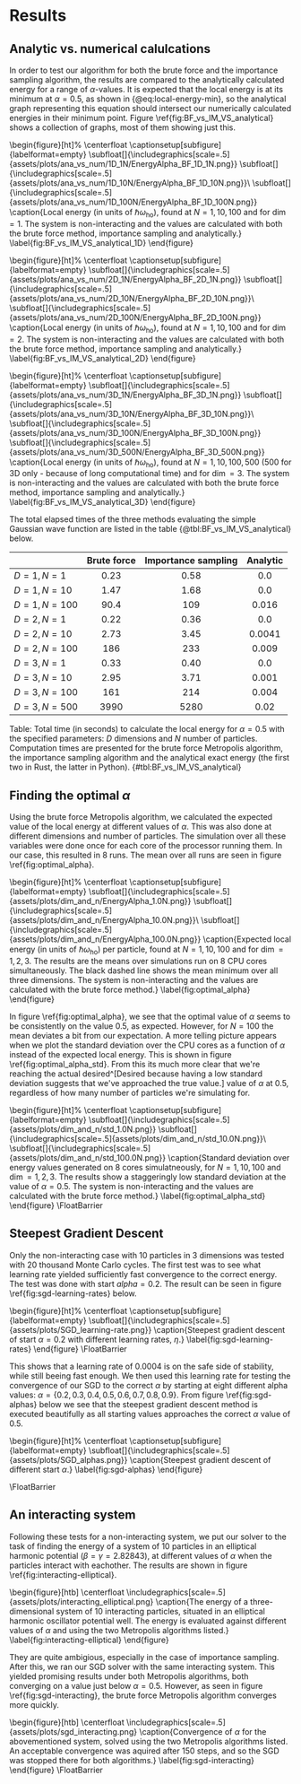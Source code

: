 # Results

## Analytic vs. numerical calulcations

In order to test our algorithm for both the brute force and the importance sampling algorithm, the results are compared to the analytically calculated energy for a range of $\alpha$-values. It is expected that the local energy is at its minimum at $\alpha  = 0.5$, as shown in {@eq:local-energy-min}, so the analytical graph representing this equation should intersect our numerically calculated energies in their minimum point. Figure \ref{fig:BF_vs_IM_VS_analytical} shows a collection of graphs, most of them showing just this.

\begin{figure}[ht]%
  \centerfloat
  \captionsetup[subfigure]{labelformat=empty}
   \subfloat[]{\includegraphics[scale=.5]{assets/plots/ana_vs_num/1D_1N/EnergyAlpha_BF_1D_1N.png}}
  \subfloat[]{\includegraphics[scale=.5]{assets/plots/ana_vs_num/1D_10N/EnergyAlpha_BF_1D_10N.png}}\\
  \subfloat[]{\includegraphics[scale=.5]{assets/plots/ana_vs_num/1D_100N/EnergyAlpha_BF_1D_100N.png}}
  \caption{Local energy (in units of $\hbar\omega_\text{ho}$), found at $N=1,10,100$  and for $\dim= 1$. The system is non-interacting and the values are calculated with both the brute force method, importance sampling and analytically.}
  \label{fig:BF_vs_IM_VS_analytical_1D}
\end{figure}


\begin{figure}[ht]%
  \centerfloat
  \captionsetup[subfigure]{labelformat=empty}
  \subfloat[]{\includegraphics[scale=.5]{assets/plots/ana_vs_num/2D_1N/EnergyAlpha_BF_2D_1N.png}}
  \subfloat[]{\includegraphics[scale=.5]{assets/plots/ana_vs_num/2D_10N/EnergyAlpha_BF_2D_10N.png}}\\
  \subfloat[]{\includegraphics[scale=.5]{assets/plots/ana_vs_num/2D_100N/EnergyAlpha_BF_2D_100N.png}}
  \caption{Local energy (in units of $\hbar\omega_\text{ho}$), found at $N=1,10,100$  and for $\dim= 2$. The system is non-interacting and the values are calculated with both the brute force method, importance sampling and analytically.}
  \label{fig:BF_vs_IM_VS_analytical_2D}
\end{figure}

\begin{figure}[ht]%
  \centerfloat
  \captionsetup[subfigure]{labelformat=empty}
  \subfloat[]{\includegraphics[scale=.5]{assets/plots/ana_vs_num/3D_1N/EnergyAlpha_BF_3D_1N.png}}
  \subfloat[]{\includegraphics[scale=.5]{assets/plots/ana_vs_num/3D_10N/EnergyAlpha_BF_3D_10N.png}}\\
  \subfloat[]{\includegraphics[scale=.5]{assets/plots/ana_vs_num/3D_100N/EnergyAlpha_BF_3D_100N.png}}
  \subfloat[]{\includegraphics[scale=.5]{assets/plots/ana_vs_num/3D_500N/EnergyAlpha_BF_3D_500N.png}}
  \caption{Local energy (in units of $\hbar\omega_\text{ho}$), found at $N=1,10,100, 500$ (500 for 3D only - because of long computational time)  and for $\dim= 3$. The system is non-interacting and the values are calculated with both the brute force method, importance sampling and analytically.}
  \label{fig:BF_vs_IM_VS_analytical_3D}
\end{figure}


The total elapsed times of the three methods evaluating the simple Gaussian wave function are listed in the table {@tbl:BF_vs_IM_VS_analytical} below. 

|  | **Brute force** | **Importance sampling** | **Analytic** |
|:-| :---------: | :-----------------: | :------: |
| $D=1, N=1$ | $0.23$ | $0.58$ | $0.0$ |
| $D=1, N=10$ | $1.47$ | $1.68$ | $0.0$ |
| $D=1, N=100$ | $90.4$ | $109$ | $0.016$ |
| $D=2, N=1$ | $0.22$ | $0.36$ | $0.0$ |
| $D=2, N=10$ | $2.73$ | $3.45$ | $0.0041$ |
| $D=2, N=100$ | $186$ | $233$ | $0.009$ |
| $D=3, N=1$ | $0.33$ | $0.40$ | $0.0$ |
| $D=3, N=10$ | $2.95$ | $3.71$ | $0.001$ |
| $D=3, N=100$ | $161$ | $214$ | $0.004$ |
| $D=3, N=500$ | $3990$ | $5280$ | $0.02$ |

Table: Total time (in seconds) to calculate the local energy for $\alpha = 0.5$ with the specified parameters: $D$ dimensions and $N$ number of particles. Computation times are presented for the brute force Metropolis algorithm, the importance sampling algorithm and the analytical exact energy (the first two in Rust, the latter in Python). {#tbl:BF_vs_IM_VS_analytical}

## Finding the optimal $\alpha$

Using the brute force Metropolis algorithm, we calculated the expected value of the local energy at different values of $\alpha$. This was also done at different dimensions and number of particles. The simulation over all these variables were done once for each core of the processor running them. In our case, this resulted in 8 runs. The mean over all runs are seen in figure \ref{fig:optimal_alpha}.

\begin{figure}[ht]%
  \centerfloat
  \captionsetup[subfigure]{labelformat=empty}
  \subfloat[]{\includegraphics[scale=.5]{assets/plots/dim_and_n/EnergyAlpha_1.0N.png}}
  \subfloat[]{\includegraphics[scale=.5]{assets/plots/dim_and_n/EnergyAlpha_10.0N.png}}\\
  \subfloat[]{\includegraphics[scale=.5]{assets/plots/dim_and_n/EnergyAlpha_100.0N.png}}
  \caption{Expected local energy (in units of $\hbar\omega_\text{ho}$) per particle, found at $N=1,10,100$ and for $\dim= 1,2,3$. The results are the means over simulations run on 8 CPU cores simultaneously. The black dashed line shows the mean minimum over all three dimensions. The system is non-interacting and the values are calculated with the brute force method.}
  \label{fig:optimal_alpha}
\end{figure}

In figure \ref{fig:optimal_alpha}, we see that the optimal value of $\alpha$ seems to be consistently on the value $0.5$, as expected. However, for $N = 100$ the mean deviates a bit from our expectation. A more telling picture appears when we plot the standard deviation over the CPU cores as a function of $\alpha$ instead of the expected local energy. This is shown in figure \ref{fig:optimal_alpha_std}. From this its much more clear that we're reaching the actual desired^[Desired because having a low standard deviation suggests that we've approached the true value.] value of $\alpha$ at $0.5$, regardless of how many number of particles we're simulating for.

\begin{figure}[ht]%
  \centerfloat
  \captionsetup[subfigure]{labelformat=empty}
  \subfloat[]{\includegraphics[scale=.5]{assets/plots/dim_and_n/std_1.0N.png}}
  \subfloat[]{\includegraphics[scale=.5]{assets/plots/dim_and_n/std_10.0N.png}}\\
  \subfloat[]{\includegraphics[scale=.5]{assets/plots/dim_and_n/std_100.0N.png}}
  \caption{Standard deviation over energy values generated on 8 cores simulatneously, for $N=1,10,100$ and $\dim=1,2,3$. The results show a staggeringly low standard deviation at the value of $\alpha = 0.5$. The system is non-interacting and the values are calculated with the brute force method.}
  \label{fig:optimal_alpha_std}
\end{figure}
\FloatBarrier


## Steepest Gradient Descent

Only the non-interacting case with 10 particles in 3 dimensions was tested with 20 thousand Monte Carlo cycles. The first test was to see what learning rate yielded sufficiently fast convergence to the correct energy. The test was done with start $alpha = 0.2$. The result can be seen in figure \ref{fig:sgd-learning-rates} below.

\begin{figure}[ht]%
  \centerfloat
  \captionsetup[subfigure]{labelformat=empty}
  \subfloat[]{\includegraphics[scale=.5]{assets/plots/SGD_learning-rate.png}}
  \caption{Steepest gradient descent of start $\alpha = 0.2$ with different learning rates, $\eta$.}
  \label{fig:sgd-learning-rates}
\end{figure}
\FloatBarrier

This shows that a learning rate of $0.0004$ is on the safe side of stability, while still beeing fast enough. We then used this learning rate for testing the convergence of our SGD to the correct $\alpha$ by starting at eight different alpha values: $\alpha = \{0.2, 0.3, 0.4, 0.5, 0.6, 0.7, 0.8, 0.9\}$. From figure \ref{fig:sgd-alphas} below we see that the steepest gradient descent method is executed beautifully as all starting values approaches the correct $\alpha$ value of $0.5$.

\begin{figure}[ht]%
  \centerfloat
  \captionsetup[subfigure]{labelformat=empty}
  \subfloat[]{\includegraphics[scale=.5]{assets/plots/SGD_alphas.png}}
  \caption{Steepest gradient descent of different start $\alpha$.}
  \label{fig:sgd-alphas}
\end{figure}

\FloatBarrier


## An interacting system

Following these tests for a non-interacting system, we put our solver to the task of finding the energy of a system of $10$ particles in an elliptical harmonic potential ($\beta = \gamma = 2.82843$), at different values of $\alpha$ when the particles interact with eachother. The results are shown in figure \ref{fig:interacting-elliptical}.

\begin{figure}[htb]
  \centerfloat
  \includegraphics[scale=.5]{assets/plots/interacting_elliptical.png}
  \caption{The energy of a three-dimensional system of $10$ interacting particles, situated in an elliptical harmonic oscillator potential well. The energy is evaluated against different values of $\alpha$ and using the two Metropolis algorithms listed.}
  \label{fig:interacting-elliptical}
\end{figure}

They are quite ambigious, especially in the case of importance sampling. After this, we ran our SGD solver with the same interacting system. This yielded promising results under both Metropolis algorithms, both converging on a value just below $\alpha = 0.5$. However, as seen in figure \ref{fig:sgd-interacting}, the brute force Metropolis algorithm converges more quickly.

\begin{figure}[htb]
  \centerfloat
  \includegraphics[scale=.5]{assets/plots/sgd_interacting.png}
  \caption{Convergence of $\alpha$ for the abovementioned system, solved using the two Metropolis algorithms listed. An acceptable convergence was aquired after $150$ steps, and so the SGD was stopped there for both algorithms.}
  \label{fig:sgd-interacting}
\end{figure}
\FloatBarrier

